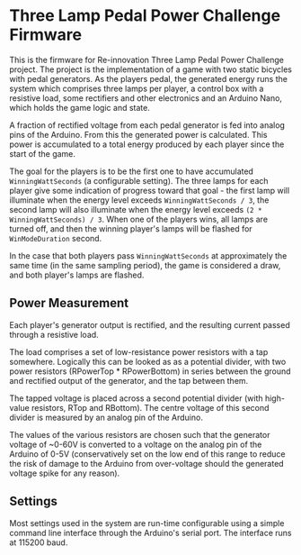 Three Lamp Pedal Power Challenge Firmware
=========================================

This is the firmware for Re-innovation Three Lamp Pedal Power Challenge project. The project is the implementation of a game with two static bicycles with pedal generators. As the players pedal, the generated energy runs the system which comprises three lamps per player, a control box with a resistive load, some rectifiers and other electronics and an Arduino Nano, which holds the game logic and state.

A fraction of rectified voltage from each pedal generator is fed into analog pins of the Arduino. From this the generated power is calculated. This power is accumulated to a total energy produced by each player since the start of the game.

The goal for the players is to be the first one to have accumulated `WinningWattSeconds` (a configurable setting). The three lamps for each player give some indication of progress toward that goal - the first lamp will illuminate when the energy level exceeds `WinningWattSeconds / 3`, the second lamp will also illuminate when the energy level exceeds `(2 * WinningWattSeconds) / 3`. When one of the players wins, all lamps are turned off, and then the winning player's lamps will be flashed for `WinModeDuration` second.

In the case that both players pass `WinningWattSeconds` at approximately the same time (in the same sampling period), the game is considered a draw, and both player's lamps are flashed.

Power Measurement
-----------------

Each player's generator output is rectified, and the resulting current passed through a resistive load. 

The load comprises a set of low-resistance power resistors with a tap somewhere. Logically this can be looked as as a potential divider, with two power resistors (RPowerTop * RPowerBottom) in series between the ground and rectified output of the generator, and the tap between them.

The tapped voltage is placed across a second potential divider (with high-value resistors, RTop and RBottom). The centre voltage of this second divider is measured by an analog pin of the Arduino.

The values of the various resistors are chosen such that the generator voltage of ~0-60V is converted to a voltage on the analog pin of the Arduino of 0-5V (conservatively set on the low end of this range to reduce the risk of damage to the Arduino from over-voltage should the generated voltage spike for any reason).

Settings
--------

Most settings used in the system are run-time configurable using a simple command line interface through the Arduino's serial port. The interface runs at 115200 baud.

